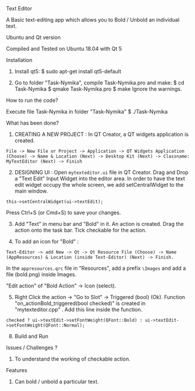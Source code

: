 Text Editor

A Basic text-editing app which allows you to  Bold / Unbold an individual text.

Ubuntu and Qt version

Compiled and Tested on Ubuntu 18.04 with Qt 5

Installation

1. Install qt5:
	$ sudo apt-get install qt5-default

2. Go to folder "Task-Nymika", compile Task-Nymika.pro and make:
	$ cd Task-Nymika
	$ qmake Task-Nymika.pro
	$ make
Ignore the warnings. 

How to run the code?

Execute file Task-Nymika in folder "Task-Nymika"
	$ ./Task-Nymika

What has been done?

1. CREATING A NEW PROJECT : In QT Creator, a QT widgets application is created.

``File -> New File or Project -> Application -> QT Widgets Application (Choose) -> Name & Location (Next) -> Desktop Kit (Next) -> Classname: MyTextEditor (Next) -> Finish``

2. DESIGNING UI : Open `mytexteditor.ui` file in QT Creator. Drag and Drop a "Text Edit" Input Widget into the editor area. In order to have the text edit widget occupy the whole screen, we add setCentralWidget to the main window.

``this->setCentralWidget(ui->textEdit);``

Press Ctrl+S (or Cmd+S) to save your changes.

3. Add "Text" in menu bar and "Bold" in it. An action is created. Drag the action onto the task bar. Tick checkable for the action.

4. To add an icon for "Bold" : 

``Text-Editor -> add New -> Qt -> Qt Resource File (Choose) -> Name (AppResources) & Location (inside Text-Editor) (Next) -> Finish.``

In the `appresources.qrc` file in "Resources", add a prefix `\Images` and add a file (bold.png) inside Images.

"Edit action" of "Bold Action" -> Icon (select). 

5. Right Click the action -> "Go to Slot" -> Triggered (bool) (Ok). Function "on_actionBold_triggered(bool checked)" is created in "mytexteditor.cpp" . Add this line inside the function. 

``checked ? ui->textEdit->setFontWeight(QFont::Bold) : ui->textEdit->setFontWeight(QFont::Normal);``
 
8. Build and Run

Issues / Challenges ? 

1. To understand the working of checkable action.

Features 

1. Can bold / unbold a particular text.